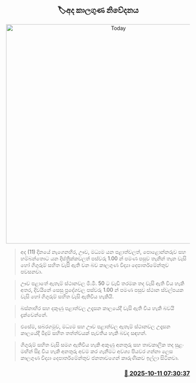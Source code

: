 <p align='center'><b><h2 align='center' title='Today's weather forecast'>🏷අද කාලගුණ නිවේදනය</h2></b></p>
<p align='center'><img src='https://helakuru.sgp1.cdn.digitaloceanspaces.com/esana/images/lib/weather-thumb-new-1[1].jpg' width='600' alt='Today's weather forecast'></p>

> අද (11) දිනයේ නැගෙනහිර, ඌව, මධ්‍යම යන පළාත්වලත්, පොළොන්නරුව සහ හම්බන්තොට යන දිස්ත්‍රික්කවලත් පස්වරු 1.00 න් පමණ පසුව තැනින් තැන වැසි හෝ ගිගුරුම් සහිත වැසි ඇති වන බව කාලගුණ විද්‍යා දෙපාර්තමේන්තුව පවසනවා.

> ඌව පළාතේ ඇතැම් ස්ථානවල මි.මී. 50 ට වැඩි තරමක තද වැසි ඇති විය හැකි අතර, දිවයිනේ සෙසු ප්‍රදේශවල පස්වරු 1.00 න් පමණ පසුව ස්ථාන ස්වල්පයක වැසි හෝ ගිගුරුම් සහිත වැසි ඇතිවිය හැකියි.

> බස්නාහිර සහ දකුණු පළාත්වල උදෑසන කාලයේදී වැසි ඇති විය හැකි බවයි දැක්වෙන්නේ.

> එසේම, සබරගමුව, මධ්‍යම සහ ඌව පළාත්වල ඇතැම් ස්ථානවල උදෑසන කාලයේදී මීදුම් සහිත තත්ත්වයක් පැවතිය හැකි බවද සඳහන්.

> ගිගුරුම් සහිත වැසි සමග ඇතිවිය හැකි අකුණු අනතුරු සහ තාවකාලික තද සුළං මඟින් සිදු විය හැකි අනතුරු අවම කර ගැනීමට අවශ්‍ය පියවර ගන්නා ලෙස කාලගුණ විද්‍යා දෙපාර්තමේන්තුව ජනතාවගෙන් කාරුණිකව ඉල්ලා සිටිනවා.



<h3 align='right'><a href='https://www.helakuru.lk/esana/p/114394/'>📅 2025-10-11 07:30:37</a></h3>
